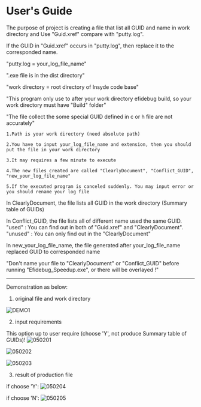 # User's Guide

The purpose of project is creating a file that list all GUID and name in work directory and Use "Guid.xref" compare with "putty.log".

If the GUID in "Guid.xref" occurs in "putty.log", then replace it to the corresponded name.



"putty.log = your_log_file_name"

".exe file is in the dist directory"

"work directory = root directory of Insyde code base"

"This program only use to after your work directory efidebug build, so your work directory must have "Build" folder"

"The file collect the some special GUID defined in c or h file are not accurately"



    1.Path is your work directory (need absolute path)

    2.You have to input your_log_file_name and extension, then you should put the file in your work directory

    3.It may requires a few minute to execute

    4.The new files created are called "ClearlyDocument", "Conflict_GUID", "new_your_log_file_name"

    5.If the executed program is canceled suddenly. You may input error or you should rename your log file
  
  
  
In ClearlyDocument, the file lists all GUID in the work directory (Summary table of GUIDs)


In Conflict_GUID, the file lists all of different name used the same GUID.
"used" : You can find out in both of "Guid.xref" and "ClearlyDocument".
"unused" : You can only find out in the "ClearlyDocument"


In new_your_log_file_name, the file generated after your_log_file_name replaced GUID to corresponded name


"Don't name your file to "ClearlyDocument" or "Conflict_GUID" before running "Efidebug_Speedup.exe", or there will be overlayed !"

-------------------------------------------------------------------------------------------------------------------------------------------

Demonstration as below:

1. original file and work directory

![DEMO1](https://user-images.githubusercontent.com/94295939/234796530-d1d11cfe-870d-41e1-a7e3-b4124081791a.jpg)

2. input requirements

This option up to user require (choose 'Y', not produce Summary table of GUIDs)!
![050201](https://user-images.githubusercontent.com/94295939/235560095-bf5c9e99-2e7d-4cd8-b822-60144ec95f40.jpg)

![050202](https://user-images.githubusercontent.com/94295939/235560153-52cf1547-5478-4e29-aa2a-d07d6975335f.jpg)

![050203](https://user-images.githubusercontent.com/94295939/235560160-88782630-4fc9-45d9-a223-6ee23409eb77.jpg)



3. result of production file

if choose 'Y':
![050204](https://user-images.githubusercontent.com/94295939/235560235-5f5915ac-95b2-4f61-953b-792639a1ab49.jpg)

if choose 'N':
![050205](https://user-images.githubusercontent.com/94295939/235560284-22107074-41e5-4dad-9350-9ba2aad25c28.jpg)


